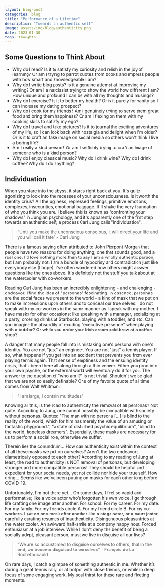 ```yaml
---
layout: blog-post
categories: blog
title: "Performance of a Lifetime"
description: "Towards an authentic self"
image: assets/img/blog/authenticity.png
date: 2023-01-30
tags: thoughts
---
```


## Some Questions to Think About

- Why do I read? Is it to satisfy my curiosity and relish in the joy of learning? Or am I trying to parrot quotes from books and impress people with how smart and knowledgeable I am? 
- Why do I write blog posts? Is it a genuine attempt at improving my writing? Or am I a narcissist trying to show the world how different I am? How unique and profound I can be with all my thoughts and musings?
- Why do I exercise? Is it to better my health? Or is it purely for vanity so I can increase my dating prospect? 
- Why do I cook for my friends? Am I genuinely trying to serve them great food and bring them happiness? Or am I flexing on them with my cooking skills to satisfy my ego? 
- Why do I travel and take pictures? Is it to journal the exciting adventures of my life, so I can look back with nostalgia and delight when I'm older? Or is it to craft an fake image on social media so others won't think I live a boring life? 
- Am I really a kind person? Or am I selfishly trying to craft an image of someone who is a kind person?
- Why do I enjoy classical music? Why do I drink wine? Why do I drink coffee? Why do I do anything? 

## Individuation

When you stare into the abyss, it stares right back at you. It's quite agonizing to look into the recesses of your unconsciousness. Is it worth the identity crisis? All the ugliness, repressed feelings, primitive emotions, complexes, insecurities, emotional baggage. It'll shake the very foundation of who you think you are. I believe this is known as "confronting your shadows" in Jungian psychology, and it's apparently one of the first step towards an authentic self; a process Carl Jung calls "individuation". 

> “Until you make the unconscious conscious, it will direct your life and you will call it fate” - Carl Jung

There is a famous saying often attributed to John Pierpont Morgan that people have two reasons for doing anything; one that sounds good, and a real one. I'd love nothing more than to say I am a wholly authentic person, but I am probably not. I am a bundle of hypocrisy and contradiction just like everybody else (I hope). I've often wondered how others might answer questions like the ones above. It's definitely not the stuff you talk about at the watercooler with co-workers. 

Reading Carl Jung has been an incredibly enlightening - and challenging - endeavor. I find the idea of "personas" fascinating. In essence, personas are the social faces we present to the world - a kind of mask that we put on to make impressions upon others and to conceal our true selves. I do not speak with my co-workers in the same manner as I speak with my mother. I have masks for other occasions: like speaking with a manager, socializing at a party, ordering drinks at Starbucks, playing with a toddler, and etc. Can you imagine the absurdity of exuding "executive presence" when playing with a toddler? Or while you order your Irish cream cold brew at a coffee shop?

A danger that many people fall into is mistaking one's persona with one's identity. You are not "just" an engineer. You are not "just" a tennis player. If so, what happens if you get into an accident that prevents you from ever playing tennis again. That sense of emptiness and the ensuing identity crisis, that's been there all along through a thin veneer. Either you prod into your own psyche, or the external world will eventually do it for you. The answer to the question of "who am I?" is not trivial. Shouldn't we be glad that we are not so easily definable? One of my favorite quote of all time comes from Walt Whitman: 

> "I am large, I contain multitudes"

Knowing all this, is the road to authenticity the removal of all personas? Not quite. According to Jung, one cannot possibly be compatible with society without personas. Quotes: "The man with no persona [...] is blind to the reality of the world, which for him has merely the value of an amusing or fantastic playground.", "a state of disturbed psychic equilibrium", "blind to the world, hopeless dreamers". Essentially, these masks are necessary for us to perform a social role, otherwise we suffer.

Therein lies the conundrum... How can authenticity exist within the context of all these masks we put on ourselves? Aren't the two endeavors diametrically opposed to each other? According to my reading of Jung at least, the road to authenticity is NOT removal of personas, but developing stronger and more compatible personas! They should be helpful and expedient for your social needs, yet not collide nor hide your true self. How tiring... Seems like we've been putting on masks for each other long before COVID-19.

Unfortunately, I'm not there yet... On some days, I feel so vapid and performative; like a voice actor who’s forgotten his own voice. I go through life crafting one image after another. For school. For my career. For my date. For my family. For my friends circle A. For my friend circle B. For my co-workers. I put on one mask after another like a stage actor, or a court jester, carefully curating resumes of inauthenticity. Disingenuous pleasantries at the water cooler. An awkward half-smile at a company happy hour. Forced enthusiasm at a job interview. While I don't deny the benefit of being a socially adept, pleasant person, must we live in disguise all our lives?

> “We are so accustomed to disguise ourselves to others, that in the end, we become disguised to ourselves” - François de La Rochefoucauld

On rare days, I catch a glimpse of something authentic in me. Whether it’s during a great tennis rally, or at hotpot with close friends, or while in deep focus of some engaging work. My soul thirst for these rare and fleeting moments.
